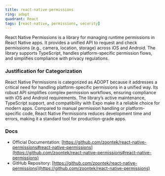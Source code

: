 ```yaml
---
title: react-native-permissions
ring: adopt
quadrant: React
tags: [react-native, permissions, security]
---
```

React Native Permissions is a library for managing runtime permissions in React Native apps. It provides a unified API to request and check permissions (e.g., camera, location, storage) across iOS and Android. The library supports TypeScript, handles platform-specific permission flows, and simplifies compliance with privacy regulations.

### Justification for Categorization 
React Native Permissions is categorized as ADOPT because it addresses a critical need for handling platform-specific permissions in a unified way. Its robust API simplifies complex permission workflows, ensuring compliance with iOS and Android requirements. The library’s active maintenance, TypeScript support, and compatibility with Expo make it a reliable choice for modern apps. Compared to manual permission handling or platform-specific code, React Native Permissions reduces development time and errors, making it a standard tool for production-grade apps.

### Docs 
- Official Documentation: [https://github.com/zoontek/react-native-permissions#react-native-permissions](https://github.com/zoontek/react-native-permissions#react-native-permissions)  
- GitHub Repository: [https://github.com/zoontek/react-native-permissions](https://github.com/zoontek/react-native-permissions)
